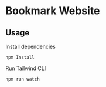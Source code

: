 # Bookmark Website

## Usage

Install dependencies

```
npm Install
```

Run Tailwind CLI

```
npm run watch
```
